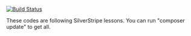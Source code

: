 [![Build Status](https://travis-ci.org/lili0allen/ss_tutorial.svg?branch=master)](https://travis-ci.org/lili0allen/ss_tutorial)

These codes are following SilverStripe lessons. You can run "composer update" to get all.
